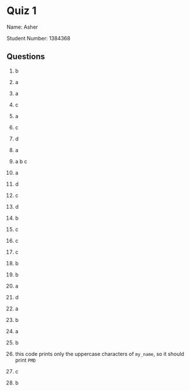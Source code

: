 # Quiz 1

Name: Asher

Student Number: 1384368

## Questions

1. b
2. a
3. a
4. c
5. a
6. c
7. d
8. a
9. a b c

10. a
11. d
12. c
13. d
14. b
15. c
16. c
17. c
18. b
19. b
20. a

21. d
22. a
23. b
24. a
25. b
26. this code prints only the uppercase characters of `my_name`, so it 
should print `PMD`
27. c
28. b
